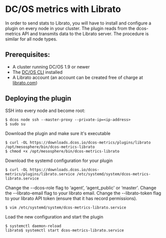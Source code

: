 # DC/OS metrics with Librato

In order to send stats to Librato, you will have to install and configure a plugin on every node in your cluster. The
plugin reads from the dcos-metrics API and transmits data to the Librato server. The procedure is similar for all node
types. 

## Prerequisites:

* A cluster running DC/OS 1.9 or newer
* The [DC/OS CLI][docs-dcos-cli] installed
* A Librato account (an account can be created free of charge at [librato.com][librato])

## Deploying the plugin

SSH into every node and become root:
```
$ dcos node ssh --master-proxy --private-ip=<ip-address>
$ sudo su
```

Download the plugin and make sure it's executable
```
$ curl -OL https://downloads.dcos.io/dcos-metrics/plugins/librato /opt/mesosphere/bin/dcos-metrics-librato
$ chmod +x /opt/mesosphere/bin/dcos-metrics-librato
```

Download the systemd configuration for your plugin
```
$ curl -OL https://downloads.dcos.io/dcos-metrics/plugins/librato.service /etc/systemd/system/dcos-metrics-librato.service
```

Change the --dcos-role flag to ‘agent’, ‘agent_public' or ‘master'.
Change the --librato-email flag to your librato email.
Change the --librato-token flag to your librato API token (ensure that it has record permissions).
```
$ vim /etc/systemd/system/dcos-metrics-librato.service
```

Load the new configuration and start the plugin
```
$ systemctl daemon-reload
librato$ systemctl start dcos-metrics-librato.service
```


[docs-dcos-cli]: https://docs.mesosphere.com/latest/cli/
[librato]: https://librato.com
